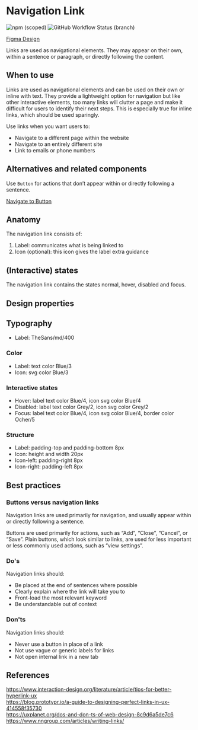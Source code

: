 # Navigation Link

![npm (scoped)](https://img.shields.io/npm/v/@gemeente-denhaag/link?logo=npm&style=flat-square)
![GitHub Workflow Status (branch)](https://img.shields.io/github/workflow/status/nl-design-system/denhaag/Build%20and%20deploy%20Storybook%20to%20Azure%20Web%20App/main?logo=github&style=flat-square)

[Figma Design](https://www.figma.com/file/JpoY3waVoQGlLQzQXTL9nn/Design-System-Gemeente-Den-Haag?node-id=1485%3A1156)

Links are used as navigational elements. They may appear on their own, within a sentence or paragraph, or directly following the content.

## When to use

Links are used as navigational elements and can be used on their own or inline with text. They provide a lightweight option for navigation but like other interactive elements, too many links will clutter a page and make it difficult for users to identify their next steps. This is especially true for inline links, which should be used sparingly.

Use links when you want users to:

- Navigate to a different page within the website
- Navigate to an entirely different site
- Link to emails or phone numbers

## Alternatives and related components

Use `Button` for actions that don’t appear within or directly following a sentence.

[Navigate to Button](../?path=/docs/components-input-button--default)

## Anatomy

The navigation link consists of:

1. Label: communicates what is being linked to
2. Icon (optional): this icon gives the label extra guidance

## (Interactive) states

The navigation link contains the states normal, hover, disabled and focus.

## Design properties

## Typography

- Label: TheSans/md/400

### Color

- Label: text color Blue/3
- Icon: svg color Blue/3

### Interactive states

- Hover: label text color Blue/4, icon svg color Blue/4
- Disabled: label text color Grey/2, icon svg color Grey/2
- Focus: label text color Blue/4, icon svg color Blue/4, border color Ocher/5

### Structure

- Label: padding-top and padding-bottom 8px
- Icon: height and width 20px
- Icon-left: padding-right 8px
- Icon-right: padding-left 8px

## Best practices

### Buttons versus navigation links

Navigation links are used primarily for navigation, and usually appear within or directly following a sentence.

Buttons are used primarily for actions, such as “Add”, “Close”, “Cancel”, or “Save”. Plain buttons, which look similar to links, are used for less important or less commonly used actions, such as “view settings”.

### Do's

Navigation links should:

- Be placed at the end of sentences where possible
- Clearly explain where the link will take you to
- Front-load the most relevant keyword
- Be understandable out of context

### Don'ts

Navigation links should:

- Never use a button in place of a link
- Not use vague or generic labels for links
- Not open internal link in a new tab

## References

https://www.interaction-design.org/literature/article/tips-for-better-hyperlink-ux <br/>
https://blog.prototypr.io/a-guide-to-designing-perfect-links-in-ux-414558f35730 <br/>
https://uxplanet.org/dos-and-don-ts-of-web-design-8c9d6a5de7c6 <br/>
https://www.nngroup.com/articles/writing-links/
